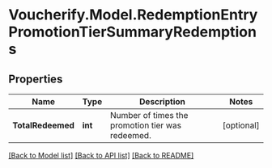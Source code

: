 # Voucherify.Model.RedemptionEntryPromotionTierSummaryRedemptions

## Properties

Name | Type | Description | Notes
------------ | ------------- | ------------- | -------------
**TotalRedeemed** | **int** | Number of times the promotion tier was redeemed. | [optional] 

[[Back to Model list]](../../README.md#documentation-for-models) [[Back to API list]](../../README.md#documentation-for-api-endpoints) [[Back to README]](../../README.md)

